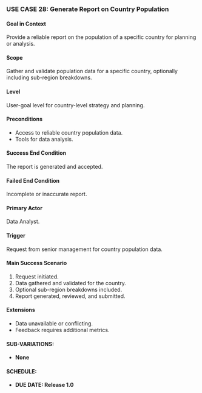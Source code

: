 ### **USE CASE 28: Generate Report on Country Population**

#### **Goal in Context**
Provide a reliable report on the population of a specific country for planning or analysis.

#### **Scope**
Gather and validate population data for a specific country, optionally including sub-region breakdowns.

#### **Level**
User-goal level for country-level strategy and planning.

#### **Preconditions**
- Access to reliable country population data.
- Tools for data analysis.

#### **Success End Condition**
The report is generated and accepted.

#### **Failed End Condition**
Incomplete or inaccurate report.

#### **Primary Actor**
Data Analyst.

#### **Trigger**
Request from senior management for country population data.

#### **Main Success Scenario**
1. Request initiated.
2. Data gathered and validated for the country.
3. Optional sub-region breakdowns included.
4. Report generated, reviewed, and submitted.

#### **Extensions**
- Data unavailable or conflicting.
- Feedback requires additional metrics.

#### **SUB-VARIATIONS**:
- **None**

#### **SCHEDULE**:
- **DUE DATE: Release 1.0**
